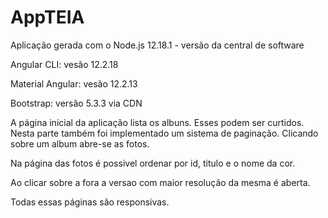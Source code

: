 # AppTEIA

Aplicação gerada com o Node.js 12.18.1 - versão da central de software

Angular CLI: vesão 12.2.18

Material Angular: vesão 12.2.13

Bootstrap: versão 5.3.3 via CDN

A página inicial da aplicação lista os albuns. Esses podem ser curtidos. Nesta parte também foi implementado um sistema de paginação. Clicando sobre um album abre-se as fotos. 

Na página das fotos é possivel ordenar por id, titulo e o nome da cor.

Ao clicar sobre a fora a versao com maior resolução da mesma é aberta.

Todas essas páginas são responsivas.